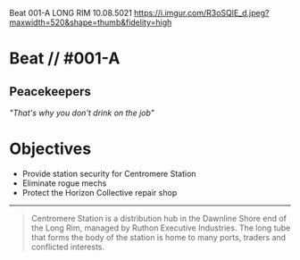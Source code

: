Beat 001-A
LONG RIM
10.08.5021
https://i.imgur.com/R3oSQlE_d.jpeg?maxwidth=520&shape=thumb&fidelity=high

# Beat // #001-A

## Peacekeepers

*"That's why you don't drink on the job"*


# Objectives

- Provide station security for Centromere Station
- Eliminate rogue mechs
- Protect the Horizon Collective repair shop

---

> Centromere Station is a distribution hub in the Dawnline Shore end of the Long Rim, managed by Ruthon Executive Industries. The long tube that forms the body of the station is home to many ports, traders and conflicted interests. 